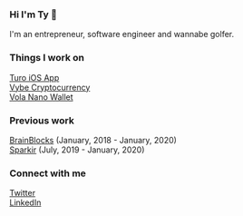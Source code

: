### Hi I'm Ty 👋

I'm an entrepreneur, software engineer and wannabe golfer.

### Things I work on
[Turo iOS App](https://turo.com)<br />
[Vybe Cryptocurrency](https://vybe.finance)<br />
[Vola Nano Wallet](https://getvola.com)<br />

### Previous work
[BrainBlocks](https://github.com/brainblocks) (January, 2018 - January, 2020)<br />
[Sparkir](https://sparkir.com) (July, 2019 - January, 2020)

### Connect with me
[Twitter](https://twitter.com/schenkty)<br />
[LinkedIn](https://www.linkedin.com/in/schenkty)
